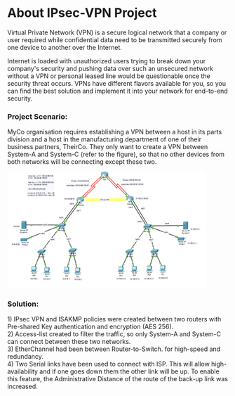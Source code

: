 # About IPsec-VPN Project

Virtual Private Network (VPN) is a secure logical network that a company or user required while confidential data need to be transmitted securely from one device to another over the Internet.

Internet is loaded with unauthorized users trying to break down your company's security and pushing data over such an unsecured network without a VPN or personal leased line would be questionable once the security threat occurs. VPNs have different flavors available for you, so you can find the best solution and implement it into your network for end-to-end security. 

<h3>Project Scenario:</h3>
MyCo organisation requires establishing a VPN between a host in its parts division and a host in the manufacturing department of one of their business partners, TheirCo. They only want to create a VPN between System-A and System-C (refer to the figure), so that no other devices from both networks will be connecting except these two.<br>

<img src="Images/IPsec-VPN-solution.png" width="90%"></img>

<h3>Solution:</h3>
1) IPsec VPN and ISAKMP policies were created between two routers with Pre-shared Key authentication and encryption (AES 256).<br>
2) Access-list created to filter the traffic, so only System-A and System-C can connect between these two networks.<br>
3) EtherChannel had been between Router-to-Switch. for high-speed and redundancy.<br>
4) Two Serial links have been used to connect with ISP. This will allow high-availability and if one goes down them the other link will be up. To enable this feature, the Administrative Distance of the route of the back-up link was increased.<br>
